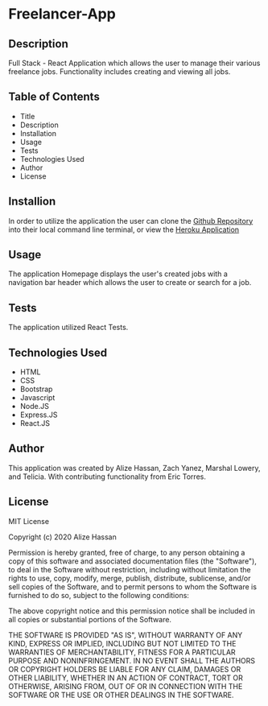# Freelancer-App
## Description
Full Stack - React Application which allows the user to manage their various freelance jobs. Functionality includes creating and viewing all jobs.
## Table of Contents
* Title
* Description
* Installation
* Usage
* Tests
* Technologies Used
* Author
* License
## Installion
In order to utilize the application the user can clone the [Github Repository](https://github.com/alizehssn/Freelancer-App) into their local command line terminal, or view the [Heroku Application](https://young-hollows-29230.herokuapp.com/)
## Usage
The application Homepage displays the user's created jobs with a navigation bar header which allows the user to create or search for a job.
## Tests
The application utilized React Tests.
## Technologies Used
* HTML
* CSS
* Bootstrap 
* Javascript
* Node.JS
* Express.JS
* React.JS
## Author
This application was created by Alize Hassan, Zach Yanez, Marshal Lowery, and Telicia. With contributing functionality from Eric Torres.
## License
MIT License

Copyright (c) 2020 Alize Hassan

Permission is hereby granted, free of charge, to any person obtaining a copy of this software and associated documentation files (the "Software"), to deal in the Software without restriction, including without limitation the rights to use, copy, modify, merge, publish, distribute, sublicense, and/or sell copies of the Software, and to permit persons to whom the Software is furnished to do so, subject to the following conditions:

The above copyright notice and this permission notice shall be included in all copies or substantial portions of the Software.

THE SOFTWARE IS PROVIDED "AS IS", WITHOUT WARRANTY OF ANY KIND, EXPRESS OR IMPLIED, INCLUDING BUT NOT LIMITED TO THE WARRANTIES OF MERCHANTABILITY, FITNESS FOR A PARTICULAR PURPOSE AND NONINFRINGEMENT. IN NO EVENT SHALL THE AUTHORS OR COPYRIGHT HOLDERS BE LIABLE FOR ANY CLAIM, DAMAGES OR OTHER LIABILITY, WHETHER IN AN ACTION OF CONTRACT, TORT OR OTHERWISE, ARISING FROM, OUT OF OR IN CONNECTION WITH THE SOFTWARE OR THE USE OR OTHER DEALINGS IN THE SOFTWARE.
